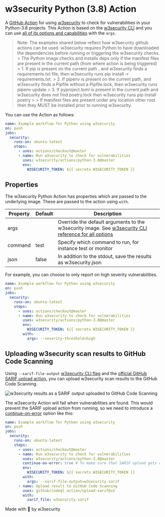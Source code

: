 # w3security Python (3.8)  Action

A [GitHub Action](https://github.com/features/actions) for using [w3security](https://w3security.co/w3securityGH) to check for
vulnerabilities in your Python-3.8 projects. This Action is based on the [w3security CLI][cli-gh] and you can use [all of its options and capabilities][cli-ref] with the `args`.

 > Note: The examples shared below reflect how w3security github actions can be used. w3security requires Python to have downloaded the dependencies before running or triggering the w3security checks.
                          > The Python image checks and installs deps only if the manifest files are present in the current path (from where action is being triggered)
                          > 1. If pip is present on the current path , and w3security finds a requirements.txt file, then w3security runs pip install -r requirements.txt.
                          > 2. If pipenv is present on the current path, and w3security finds a Pipfile without a Pipfile.lock, then w3security runs pipenv update
                          > 3. If pyproject.toml is present in the current path and w3security does not find poetry.lock then w3security runs pip install poetry
                          >
                          > If manifest files are present under any location other root then they MUST be installed prior to running w3security.

You can use the Action as follows:

```yaml
name: Example workflow for Python using w3security
on: push
jobs:
  security:
    runs-on: ubuntu-latest
    steps:
      - uses: actions/checkout@master
      - name: Run w3security to check for vulnerabilities
        uses: w3security/actions/python-3.8@master
        env:
          W3SECURITY_TOKEN: ${{ secrets.W3SECURITY_TOKEN }}
```

## Properties

The w3security Python Action has properties which are passed to the underlying image. These are passed to the action using `with`.

| Property | Default | Description                                                                                         |
| -------- | ------- | --------------------------------------------------------------------------------------------------- |
| args     |         | Override the default arguments to the w3security image. See [w3security CLI reference for all options][cli-ref] |
| command  | test    | Specify which command to run, for instance test or monitor                                          |
| json     | false   | In addition to the stdout, save the results as w3security.json                                            |

For example, you can choose to only report on high severity vulnerabilities.

```yaml
name: Example workflow for Python using w3security
on: push
jobs:
  security:
    runs-on: ubuntu-latest
    steps:
      - uses: actions/checkout@master
      - name: Run w3security to check for vulnerabilities
        uses: w3security/actions/python-3.8@master
        env:
          W3SECURITY_TOKEN: ${{ secrets.W3SECURITY_TOKEN }}
        with:
          args: --severity-threshold=high
```

## Uploading w3security scan results to GitHub Code Scanning

Using `--sarif-file-output` [w3security CLI flag][cli-ref] and the [official GitHub SARIF upload action](https://docs.github.com/en/code-security/secure-coding/uploading-a-sarif-file-to-github), you can upload w3security scan results to the GitHub Code Scanning.

![w3security results as a SARIF output uploaded to GitHub Code Scanning](../_templates/sarif-example.png)

The w3security Action will fail when vulnerabilities are found. This would prevent the SARIF upload action from running, so we need to introduce a [continue-on-error](https://docs.github.com/en/actions/reference/workflow-syntax-for-github-actions#jobsjob_idstepscontinue-on-error) option like this:

```yaml
name: Example workflow for Python using w3security
on: push
jobs:
  security:
    runs-on: ubuntu-latest
    steps:
      - uses: actions/checkout@master
      - name: Run w3security to check for vulnerabilities
        uses: w3security/actions/python-3.8@master
        continue-on-error: true # To make sure that SARIF upload gets called
        env:
          W3SECURITY_TOKEN: ${{ secrets.W3SECURITY_TOKEN }}
        with:
          args: --sarif-file-output=w3security.sarif
      - name: Upload result to GitHub Code Scanning
        uses: github/codeql-action/upload-sarif@v2
        with:
          sarif_file: w3security.sarif
```

Made with 💜 by w3security

[cli-gh]: https://github.com/w3security/w3security 'w3security CLI'
[cli-ref]: https://docs.w3security.io/w3security-cli/cli-reference 'w3security CLI Reference documentation'
